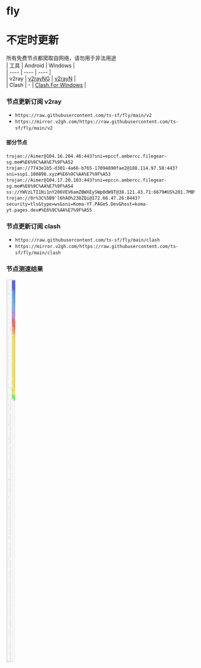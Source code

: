 # fly
# 不定时更新
所有免费节点都爬取自网络，请勿用于非法用途  
|  工具  | Android  | Windows  |  
|  ----  | ----   | ----  |  
| v2ray  | [v2rayNG](https://github.com/2dust/v2rayNG/releases) | [v2rayN](https://github.com/2dust/v2rayN/releases) |  
| Clash  | - | [Clash For Windows](https://github.com/2dust/clashN/releases) | 
  
### 节点更新订阅  v2ray
- `https://raw.githubusercontent.com/ts-sf/fly/main/v2`  
- `https://mirror.v2gh.com/https://raw.githubusercontent.com/ts-sf/fly/main/v2`  

#### 部分节点  
``` 
trojan://Aimer@104.16.204.46:443?sni=epccf.ambercc.filegear-sg.me#%E6%9C%AA%E7%9F%A52
trojan://7743e1b5-d301-4a66-b765-17094890fae2@188.114.97.58:443?sni=ssp1.100896.xyz#%E6%9C%AA%E7%9F%A53
trojan://Aimer@104.17.20.103:443?sni=epccn.ambercc.filegear-sg.me#%E6%9C%AA%E7%9F%A54
ss://YWVzLTI1Ni1nY206VEV6amZBWXEySWp0dW9T@38.121.43.71:6679#US%201.7MB%2Fs
trojan://8r%3C%5B9'l6hAO%238ZQi@172.66.47.26:8443?security=tls&type=ws&sni=Koma-YT.PAGeS.Dev&host=koma-yt.pages.dev#%E6%9C%AA%E7%9F%A55
```
### 节点更新订阅  clash
- `https://raw.githubusercontent.com/ts-sf/fly/main/clash`  
- `https://mirror.v2gh.com/https://raw.githubusercontent.com/ts-sf/fly/main/clash`  

### 节点测速结果
![image](traffic.png)
